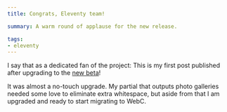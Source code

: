 ```yaml
---
title: Congrats, Eleventy team!

summary: A warm round of applause for the new release.

tags:
- eleventy
---
```


I say that as a dedicated fan of the project: This is my first post published after upgrading to the [new beta](https://www.zachleat.com/web/eleventy-version-two/)!

It was almost a no-touch upgrade. My partial that outputs photo galleries needed some love to eliminate extra whitespace, but aside from that I am upgraded and ready to start migrating to WebC.
